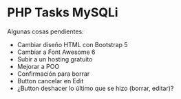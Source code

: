 # PHP Tasks MySQLi

Algunas cosas pendientes:

- Cambiar diseño HTML con Bootstrap 5
- Cambiar a Font Awesome 6
- Subir a un hosting gratuito
- Mejorar a POO
- Confirmación para borrar
- Button cancelar en Edit
- ¿Button deshacer lo último que se hizo (borrar, editar)?